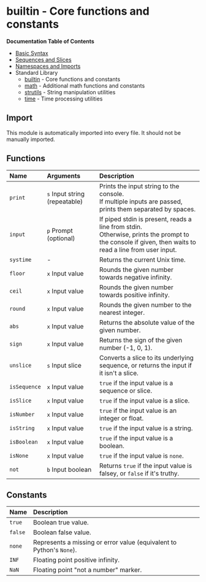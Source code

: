 # builtin - Core functions and constants

**Documentation Table of Contents**
- [Basic Syntax](./basic-syntax.md)
- [Sequences and Slices](./sequences.md)
- [Namespaces and Imports](./namespaces.md)
- Standard Library
  - [builtin](./stdlib/builtin.md) - Core functions and constants
  - [math](./stdlib/math.md) - Additional math functions and constants
  - [strutils](./stdlib/strutils.md) - String manipulation utilities
  - [time](./stdlib/time.md) - Time processing utilities

## Import
This module is automatically imported into every file. It should not be manually imported.


## Functions

| Name | Arguments | Description |
| :--- | :-------- | :---------- |
| `print` | `s` Input string (repeatable) | Prints the input string to the console.<br>If multiple inputs are passed, prints them separated by spaces. |
| `input` | `p` Prompt (optional) | If piped stdin is present, reads a line from stdin.<br>Otherwise, prints the prompt to the console if given, then waits to read a line from user input. |
| `systime` | - | Returns the current Unix time. |
| `floor` | `x` Input value | Rounds the given number towards negative infinity. |
| `ceil` | `x` Input value | Rounds the given number towards positive infinity. |
| `round` | `x` Input value | Rounds the given number to the nearest integer. |
| `abs` | `x` Input value | Returns the absolute value of the given number. |
| `sign` | `x` Input value | Returns the sign of the given number (-1, 0, 1). |
| `unslice` | `s` Input slice | Converts a slice to its underlying sequence, or returns the input if it isn't a slice. |
| `isSequence` | `x` Input value | `true` if the input value is a sequence or slice. |
| `isSlice` | `x` Input value | `true` if the input value is a slice. |
| `isNumber` | `x` Input value | `true` if the input value is an integer or float. |
| `isString` | `x` Input value | `true` if the input value is a string. |
| `isBoolean` | `x` Input value | `true` if the input value is a boolean. |
| `isNone` | `x` Input value | `true` if the input value is `none`. |
| `not` | `b` Input boolean | Returns `true` if the input value is falsey, or `false` if it's truthy. |


## Constants

| Name | Description |
| :--- | :---------- |
| `true` | Boolean true value. |
| `false` | Boolean false value. |
| `none` | Represents a missing or error value (equivalent to Python's `None`). |
| `INF` | Floating point positive infinity. |
| `NaN` | Floating point "not a number" marker. |
